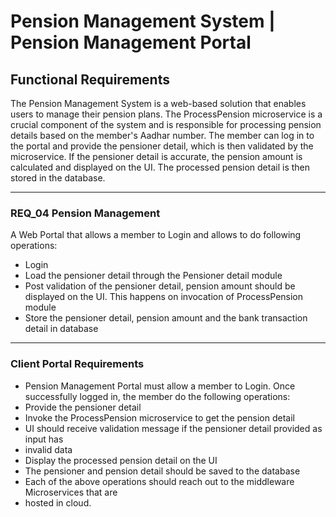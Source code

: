 # Pension Management System | Pension Management Portal
## Functional Requirements
The Pension Management System is a web-based solution that enables users to manage their pension plans. The ProcessPension microservice is a crucial component of the system and is responsible for processing pension details based on the member's Aadhar number. The member can log in to the portal and provide the pensioner detail, which is then validated by the microservice. If the pensioner detail is accurate, the pension amount is calculated and displayed on the UI. The processed pension detail is then stored in the database.

------------
### REQ_04 Pension Management 
A Web Portal that allows a member to Login and allows to do following operations: 
- Login 
- Load the pensioner detail through the Pensioner detail module 
- Post validation of the pensioner detail, pension amount should be displayed on the UI. This happens on invocation of ProcessPension module 
- Store the pensioner detail, pension amount and the bank transaction detail in database

------------


### Client Portal Requirements

- Pension Management Portal must allow a member to Login. Once successfully logged in, the member do the following operations:
- Provide the pensioner detail
- Invoke the ProcessPension microservice to get the pension detail
- UI should receive validation message if the pensioner detail provided as input has
- invalid data
- Display the processed pension detail on the UI
- The pensioner and pension detail should be saved to the database
- Each of the above operations should reach out to the middleware Microservices that are
- hosted in cloud.




